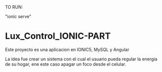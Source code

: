 TO RUN:

"ionic serve"

# Lux_Control_IONIC-PART
Este proyecto es una aplicacion en IONIC5, MySQL y Angular 

La idea fue crear un sistema con el cual el usuario pueda regular la energia de su hogar, ene este caso apagar un foco desde el celular.
